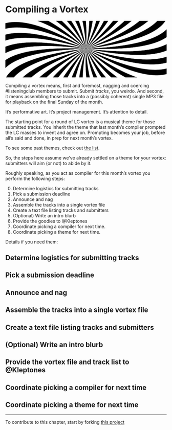 # Compiling a Vortex

<img alt = "Optical art (op art) in a radial pattern extending from a center point." src = "/resources/vortex.png" width = "600px">

Compiling a vortex means, first and foremost, nagging and coercing #listeningclub members to submit. Submit *tracks*, you weirdo. And second, it means assembling those tracks into a (possibly coherent) single MP3 file for playback on the final Sunday of the month.

It’s performative art. It’s project management. It’s attention to detail.

The starting point for a round of LC vortex is a musical theme for those submitted tracks. You inherit the theme that last month’s compiler prompted the LC masses to invent and agree on. Prompting becomes your job, before all’s said and done, in prep for next month’s vortex.

To see some past themes, check out <a href = "https://github.com/akx/listeningclub/blob/master/vortices.txt">the list</a>.

So, the steps here assume we’ve already settled on a theme for your vortex: submitters will aim (or not) to abide by it.

Roughly speaking, as you act as compiler for this month’s vortex you perform the following steps:

0. Determine logistics for submitting tracks
0. Pick a submission deadline
0. Announce and nag
0. Assemble the tracks into a single vortex file
0. Create a text file listing tracks and submitters
0. (Optional) Write an intro blurb
0. Provide the goodies to @Kleptones
0. Coordinate picking a compiler for next time.
0. Coordinate picking a theme for next time.

Details if you need them:

## Determine logistics for submitting tracks


## Pick a submission deadline


## Announce and nag


## Assemble the tracks into a single vortex file


## Create a text file listing tracks and submitters


## (Optional) Write an intro blurb


## Provide the vortex file and track list to @Kleptones


## Coordinate picking a compiler for next time


## Coordinate picking a theme for next time


----

To contribute to this chapter, start by forking [this project](https://github.com/murrayjason/lc-howto)
